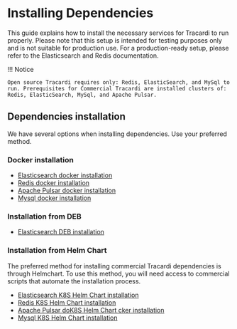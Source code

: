 # Installing Dependencies

This guide explains how to install the necessary services for Tracardi to run properly. Please note that this setup is
intended for testing purposes only and is not suitable for production use. For a production-ready setup, please refer to
the Elasticsearch and Redis documentation.


!!! Notice

    Open source Tracardi requires only: Redis, ElasticSearch, and MySql to run. Prerequisites for Commercial Tracardi are installed clusters of: Redis, ElasticSearch, MySql, and Apache Pulsar.

## Dependencies installation

We have several options when installing dependencies. Use your preferred method.

### Docker installation

* [Elasticsearch docker installation](docker/elasticsearch.md)
* [Redis docker installation](docker/redis.md)
* [Apache Pulsar docker installation](docker/pulsar.md)
* [Mysql docker installation](docker/mysql.md)

### Installation from DEB

* [Elasticsearch DEB installation](deb/elasticsearch.md)

### Installation from Helm Chart

The preferred method for installing commercial Tracardi dependencies is through Helmchart. To use this method, you will
need access to commercial scripts that automate the installation process.

* [Elasticsearch K8S Helm Chart installation](helm/elasticsearch.md)
* [Redis K8S Helm Chart  installation](helm/redis.md)
* [Apache Pulsar doK8S Helm Chart cker installation](helm/pulsar.md)
* [Mysql K8S Helm Chart  installation](helm/mysql.md)